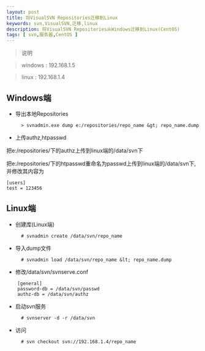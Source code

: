 ```yaml
---
layout: post
title: 将VisualSVN Repositories迁移到Linux
keywords: svn,VisualSVN,迁移,linux
description: 将VisualSVN Repositories从Windows迁移到Linux(CentOS)
tags: [ svn,服务器,CentOS ]
---
```


>说明

> windows : 192.168.1.5

> linux   : 192.168.1.4


## Windows端

- 导出本地Repositories

        > svnadmin.exe dump e:/repositories/repo_name &gt; repo_name.dump


- 上传authz,htpasswd

把e:/repositories/下的authz上传到linux端的/data/svn下

把e:/repositories/下的htpasswd重命名为passwd上传到linux端的/data/svn下,并修改其内容为

```
[users]
test = 123456
```

## Linux端

- 创建库(Linux端)

        # svnadmin create /data/svn/repo_name


- 导入dump文件

        # svnadmin load /data/svn/repo_name &lt; repo_name.dump

- 修改/data/svn/svnserve.conf

```
    [general]
    password-db = /data/svn/passwd
    authz-db = /data/svn/authz
```

- 启动svn服务

        # svnserver -d -r /data/svn


- 访问

        # svn checkout svn://192.168.1.4/repo_name